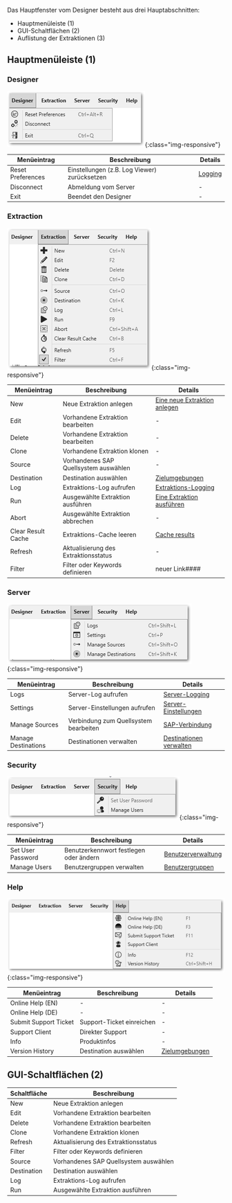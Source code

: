 
Das Hauptfenster vom Designer besteht aus drei Hauptabschnitten:
- Hauptmenüleiste (1)
- GUI-Schaltflächen (2)
- Auflistung der Extraktionen (3)

## Hauptmenüleiste (1)

### Designer

![menueleiste_designer](/img/content/xu/menueleiste_designer.png){:class="img-responsive"}

Menüeintrag |Beschreibung | Details
------------ | ------------ | -------------
Reset Preferences  | Einstellungen (z.B. Log Viewer) zurücksetzen | [Logging](../logging)
Disconnect | Abmeldung vom Server | -
Exit | Beendet den Designer | -

### Extraction

![menueleiste_extraction](/img/content/xu/menueleiste_extraction.png){:class="img-responsive"}

Menüeintrag |Beschreibung | Details
------------ | ------------ | -------------
New  | Neue Extraktion anlegen | [Eine neue Extraktion anlegen](../erste-schritte-mit-xu/eine-neue-extraktion-anlegen)
Edit | Vorhandene Extraktion bearbeiten | -
Delete | Vorhandene Extraktion bearbeiten | -
Clone | Vorhandene Extraktion klonen | -
Source | Vorhandenes SAP Quellsystem auswählen | -
Destination | Destination auswählen | [Zielumgebungen](../xu-zielumgebungen)
Log | Extraktions-Log aufrufen | [Extraktions-Logging](../logging/extraktion-logging)
Run  | Ausgewählte Extraktion ausführen | [Eine Extraktion ausführen](../erste-schritte-mit-xu/eine-extraktion-ausfuehren)
Abort | Ausgewählte Extraktion abbrechen | -
Clear Result Cache | Extraktions-Cache leeren | [Cache results](../erste-schritte-mit-xu/allgemeine-einstellungen#misc-tab)
Refresh | Aktualisierung des Extraktionsstatus | -
Filter | Filter oder Keywords definieren | neuer Link####

### Server

![menueleiste_server](/img/content/xu/menueleiste_server.png){:class="img-responsive"}

Menüeintrag |Beschreibung | Details
------------ | ------------ | -------------
Logs  | Server-Log aufrufen | [Server-Logging](../logging/server-logging)
Settings | Server-Einstellungen aufrufen | [Server-Einstellungen](../server/server_einstellungen)
Manage Sources | Verbindung zum Quellsystem bearbeiten | [SAP-Verbindung](../einfuehrung/sap-verbindungen-anlegen)
Manage Destinations | Destinationen verwalten | [Destinationen verwalten](../xu-zielumgebungen/ziele-verwalten)

### Security

![menueleiste_security](/img/content/xu/menueleiste_security.png){:class="img-responsive"}

Menüeintrag |Beschreibung | Details
------------ | ------------ | -------------
Set User Password  | Benutzerkennwort festlegen oder ändern  | [Benutzerverwaltung](../sicherheit/benutzerverwaltung#benutzer)
Manage Users | Benutzergruppen verwalten | [Benutzergruppen](../sicherheit/benutzerverwaltung#benutzergruppen)

### Help

![menueleiste_help](/img/content/xu/menueleiste_help.png){:class="img-responsive"}

Menüeintrag |Beschreibung | Details
------------ | ------------ | -------------
Online Help (EN) | <!-----> - <!-----> | <!-----> - <!-----> 
Online Help (DE) | - | -
Submit Support Ticket | Support-Ticket einreichen | -
Support Client | Direkter Support | -
Info | Produktinfos | -
Version History | Destination auswählen | [Zielumgebungen](../xu-zielumgebungen)

## GUI-Schaltflächen (2)

Schaltfläche |Beschreibung 
------------ | ------------ 
New | Neue Extraktion anlegen 
Edit |  Vorhandene Extraktion bearbeiten |
Delete | Vorhandene Extraktion bearbeiten  |
Clone| Vorhandene Extraktion klonen  |
Refresh | Aktualisierung des Extraktionsstatus  |
Filter |  Filter oder Keywords definieren |
Source| Vorhandenes SAP Quellsystem auswählen  |
Destination | Destination auswählen  |
Log | Extraktions-Log aufrufen  |
Run  | Ausgewählte Extraktion ausführen  | 




